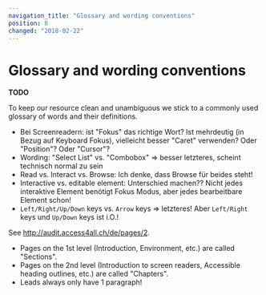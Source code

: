 ```yaml
---
navigation_title: "Glossary and wording conventions"
position: 8
changed: "2018-02-22"
---
```


# Glossary and wording conventions

**TODO**

To keep our resource clean and unambiguous we stick to a commonly used glossary of words and their definitions.

- Bei Screenreadern: ist "Fokus" das richtige Wort? Ist mehrdeutig (in Bezug auf Keyboard Fokus), vielleicht besser "Caret" verwenden? Oder "Position"? Oder "Cursor"?
- Wording: "Select List" vs. "Combobox" => besser letzteres, scheint technisch normal zu sein
- Read vs. Interact vs. Browse: Ich denke, dass Browse für beides steht!
- Interactive vs. editable element: Unterschied machen?? Nicht jedes interaktive Element benötigt Fokus Modus, aber jedes bearbeitbare Element schon!
- `Left/Right/Up/Down` keys vs. `Arrow` keys => letzteres! Aber `Left/Right` keys und `Up/Down` keys ist i.O.!

See <http://audit.access4all.ch/de/pages/2>.

- Pages on the 1st level (Introduction, Environment, etc.) are called "Sections".
- Pages on the 2nd level (Introduction to screen readers, Accessible heading outlines, etc.) are called "Chapters".
- Leads always only have 1 paragraph!
